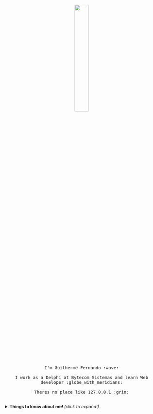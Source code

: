 <p align="center">
  <img src="https://media.giphy.com/media/MeJgB3yMMwIaHmKD4z/giphy.gif" width="30%">
  <br><br>
  <samp>
    I'm Guilherme Fernando :wave:
    <br><br>
    I work as a Delphi at Bytecom Sistemas and learn Web developer :globe_with_meridians:
    <br><br>
    Theres no place like 127.0.0.1 :grin:
  </samp>
</p>

<br>

<details>
  <summary> <b> Things to know about me! </b> <i>(click to expand!)</i> </summary>
  
  <br>
  
  [![Github Stats By Anurag](https://github-readme-stats.vercel.app/api?username=guiifernando1&show_icons=true&title_color=fff&icon_color=79ff97&text_color=9f9f9f&bg_color=151515&count_private=true)](https://github.com/guiifernando1/github-readme-stats)

---

<p align="center">
  Made with :blue_heart: &nbsp;using GitHub Markdown &nbsp;:arrow_down:
</p>
